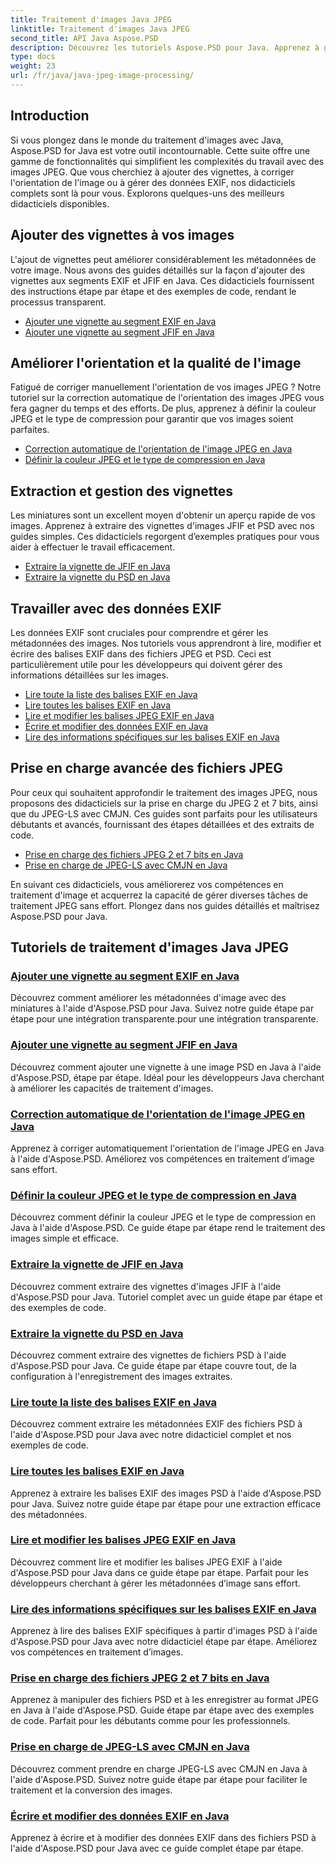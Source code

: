 ```yaml
---
title: Traitement d'images Java JPEG
linktitle: Traitement d'images Java JPEG
second_title: API Java Aspose.PSD
description: Découvrez les tutoriels Aspose.PSD pour Java. Apprenez à gérer le traitement EXIF, JFIF, JPEG et bien plus encore avec des guides étape par étape et des exemples de code.
type: docs
weight: 23
url: /fr/java/java-jpeg-image-processing/
---
```


## Introduction

Si vous plongez dans le monde du traitement d'images avec Java, Aspose.PSD for Java est votre outil incontournable. Cette suite offre une gamme de fonctionnalités qui simplifient les complexités du travail avec des images JPEG. Que vous cherchiez à ajouter des vignettes, à corriger l'orientation de l'image ou à gérer des données EXIF, nos didacticiels complets sont là pour vous. Explorons quelques-uns des meilleurs didacticiels disponibles.

## Ajouter des vignettes à vos images

L'ajout de vignettes peut améliorer considérablement les métadonnées de votre image. Nous avons des guides détaillés sur la façon d'ajouter des vignettes aux segments EXIF et JFIF en Java. Ces didacticiels fournissent des instructions étape par étape et des exemples de code, rendant le processus transparent.

- [Ajouter une vignette au segment EXIF en Java](./add-thumbnail-to-exif-segment-java/)
- [Ajouter une vignette au segment JFIF en Java](./add-thumbnail-to-jfif-segment-java/)

## Améliorer l'orientation et la qualité de l'image

Fatigué de corriger manuellement l'orientation de vos images JPEG ? Notre tutoriel sur la correction automatique de l'orientation des images JPEG vous fera gagner du temps et des efforts. De plus, apprenez à définir la couleur JPEG et le type de compression pour garantir que vos images soient parfaites.

- [Correction automatique de l'orientation de l'image JPEG en Java](./auto-correct-jpeg-image-orientation-java/)
- [Définir la couleur JPEG et le type de compression en Java](./set-jpeg-color-compression-type-java/)

## Extraction et gestion des vignettes

Les miniatures sont un excellent moyen d'obtenir un aperçu rapide de vos images. Apprenez à extraire des vignettes d'images JFIF et PSD avec nos guides simples. Ces didacticiels regorgent d’exemples pratiques pour vous aider à effectuer le travail efficacement.

- [Extraire la vignette de JFIF en Java](./extract-thumbnail-from-jfif-java/)
- [Extraire la vignette du PSD en Java](./extract-thumbnail-from-psd-java/)

## Travailler avec des données EXIF

Les données EXIF sont cruciales pour comprendre et gérer les métadonnées des images. Nos tutoriels vous apprendront à lire, modifier et écrire des balises EXIF dans des fichiers JPEG et PSD. Ceci est particulièrement utile pour les développeurs qui doivent gérer des informations détaillées sur les images.

- [Lire toute la liste des balises EXIF en Java](./read-all-exif-tag-list-java/)
- [Lire toutes les balises EXIF en Java](./read-all-exif-tags-java/)
- [Lire et modifier les balises JPEG EXIF en Java](./read-modify-jpeg-exif-tags-java/)
- [Écrire et modifier des données EXIF en Java](./write-modify-exif-data-java/)
- [Lire des informations spécifiques sur les balises EXIF en Java](./read-specific-exif-tags-info-java/)

## Prise en charge avancée des fichiers JPEG

Pour ceux qui souhaitent approfondir le traitement des images JPEG, nous proposons des didacticiels sur la prise en charge du JPEG 2 et 7 bits, ainsi que du JPEG-LS avec CMJN. Ces guides sont parfaits pour les utilisateurs débutants et avancés, fournissant des étapes détaillées et des extraits de code.

- [Prise en charge des fichiers JPEG 2 et 7 bits en Java](./support-2-7-bits-jpeg-java/)
- [Prise en charge de JPEG-LS avec CMJN en Java](./support-jpeg-ls-cmyk-java/)

En suivant ces didacticiels, vous améliorerez vos compétences en traitement d'image et acquerrez la capacité de gérer diverses tâches de traitement JPEG sans effort. Plongez dans nos guides détaillés et maîtrisez Aspose.PSD pour Java.
## Tutoriels de traitement d'images Java JPEG
### [Ajouter une vignette au segment EXIF en Java](./add-thumbnail-to-exif-segment-java/)
Découvrez comment améliorer les métadonnées d'image avec des miniatures à l'aide d'Aspose.PSD pour Java. Suivez notre guide étape par étape pour une intégration transparente.pour une intégration transparente.
### [Ajouter une vignette au segment JFIF en Java](./add-thumbnail-to-jfif-segment-java/)
Découvrez comment ajouter une vignette à une image PSD en Java à l'aide d'Aspose.PSD, étape par étape. Idéal pour les développeurs Java cherchant à améliorer les capacités de traitement d'images.
### [Correction automatique de l'orientation de l'image JPEG en Java](./auto-correct-jpeg-image-orientation-java/)
Apprenez à corriger automatiquement l'orientation de l'image JPEG en Java à l'aide d'Aspose.PSD. Améliorez vos compétences en traitement d’image sans effort.
### [Définir la couleur JPEG et le type de compression en Java](./set-jpeg-color-compression-type-java/)
Découvrez comment définir la couleur JPEG et le type de compression en Java à l'aide d'Aspose.PSD. Ce guide étape par étape rend le traitement des images simple et efficace.
### [Extraire la vignette de JFIF en Java](./extract-thumbnail-from-jfif-java/)
Découvrez comment extraire des vignettes d'images JFIF à l'aide d'Aspose.PSD pour Java. Tutoriel complet avec un guide étape par étape et des exemples de code.
### [Extraire la vignette du PSD en Java](./extract-thumbnail-from-psd-java/)
Découvrez comment extraire des vignettes de fichiers PSD à l'aide d'Aspose.PSD pour Java. Ce guide étape par étape couvre tout, de la configuration à l'enregistrement des images extraites.
### [Lire toute la liste des balises EXIF en Java](./read-all-exif-tag-list-java/)
Découvrez comment extraire les métadonnées EXIF des fichiers PSD à l'aide d'Aspose.PSD pour Java avec notre didacticiel complet et nos exemples de code.
### [Lire toutes les balises EXIF en Java](./read-all-exif-tags-java/)
Apprenez à extraire les balises EXIF des images PSD à l'aide d'Aspose.PSD pour Java. Suivez notre guide étape par étape pour une extraction efficace des métadonnées.
### [Lire et modifier les balises JPEG EXIF en Java](./read-modify-jpeg-exif-tags-java/)
Découvrez comment lire et modifier les balises JPEG EXIF à l'aide d'Aspose.PSD pour Java dans ce guide étape par étape. Parfait pour les développeurs cherchant à gérer les métadonnées d’image sans effort.
### [Lire des informations spécifiques sur les balises EXIF en Java](./read-specific-exif-tags-info-java/)
Apprenez à lire des balises EXIF spécifiques à partir d'images PSD à l'aide d'Aspose.PSD pour Java avec notre didacticiel étape par étape. Améliorez vos compétences en traitement d’images.
### [Prise en charge des fichiers JPEG 2 et 7 bits en Java](./support-2-7-bits-jpeg-java/)
Apprenez à manipuler des fichiers PSD et à les enregistrer au format JPEG en Java à l'aide d'Aspose.PSD. Guide étape par étape avec des exemples de code. Parfait pour les débutants comme pour les professionnels.
### [Prise en charge de JPEG-LS avec CMJN en Java](./support-jpeg-ls-cmyk-java/)
Découvrez comment prendre en charge JPEG-LS avec CMJN en Java à l'aide d'Aspose.PSD. Suivez notre guide étape par étape pour faciliter le traitement et la conversion des images.
### [Écrire et modifier des données EXIF en Java](./write-modify-exif-data-java/)
Apprenez à écrire et à modifier des données EXIF dans des fichiers PSD à l'aide d'Aspose.PSD pour Java avec ce guide complet étape par étape.